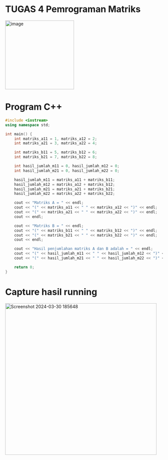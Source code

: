 # TUGAS 4 Pemrograman Matriks

<img width="220" alt="image" src="https://github.com/mchydhamlna/Tugas_AB1203/assets/144500877/53a9742d-1165-40d6-b9c7-942a23ece35c">

# Program C++
```c++
#include <iostream>
using namespace std;

int main() {
    int matriks_a11 = 1, matriks_a12 = 2;
    int matriks_a21 = 3, matriks_a22 = 4;

    int matriks_b11 = 5, matriks_b12 = 6;
    int matriks_b21 = 7, matriks_b22 = 8;

    int hasil_jumlah_m11 = 0, hasil_jumlah_m12 = 0;
    int hasil_jumlah_m21 = 0, hasil_jumlah_m22 = 0;

    hasil_jumlah_m11 = matriks_a11 + matriks_b11;
    hasil_jumlah_m12 = matriks_a12 + matriks_b12;
    hasil_jumlah_m21 = matriks_a21 + matriks_b21;
    hasil_jumlah_m22 = matriks_a22 + matriks_b22;

    cout << "Matriks A = " << endl;
    cout << "(" << matriks_a11 << " " << matriks_a12 << ")" << endl;
    cout << "(" << matriks_a21 << " " << matriks_a22 << ")" << endl;
    cout << endl;

    cout << "Matriks B = " << endl;
    cout << "(" << matriks_b11 << " " << matriks_b12 << ")" << endl;
    cout << "(" << matriks_b21 << " " << matriks_b22 << ")" << endl;
    cout << endl;

    cout << "Hasil penjumlahan matriks A dan B adalah = " << endl;
    cout << "(" << hasil_jumlah_m11 << " " << hasil_jumlah_m12 << ")" << endl;
    cout << "(" << hasil_jumlah_m21 << " " << hasil_jumlah_m22 << ")" << endl;

    return 0;
}

```
# Capture hasil running

<img width="484" alt="Screenshot 2024-03-30 185648" src="https://github.com/mchydhamlna/Tugas_AB1203/assets/144500877/359ff017-955c-40f7-83fb-267009d64e83">
